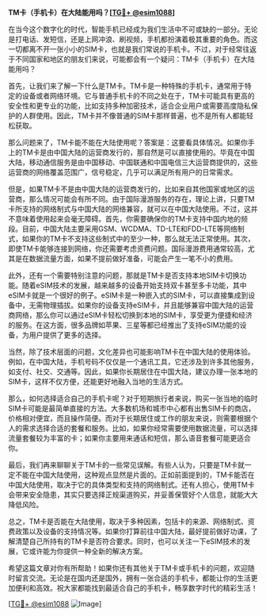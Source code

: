 **TM卡（手机卡）在大陆能用吗？[[TG💪+ @esim1088](https://t.me/s/esim1088)]**

在当今这个数字化的时代，智能手机已经成为我们生活中不可或缺的一部分。无论是打电话、发短信，还是上网冲浪、刷视频，手机都扮演着极其重要的角色。而这一切都离不开一张小小的SIM卡，也就是我们常说的手机卡。不过，对于经常往返于不同国家和地区的朋友们来说，可能都会有一个疑问：TM卡（手机卡）在大陆能用吗？

首先，让我们来了解一下什么是TM卡。TM卡是一种特殊的手机卡，通常用于特定的设备或者网络环境。它与普通手机卡的不同之处在于，TM卡可能具有更高的安全性和更专业的功能，比如支持多种加密技术，适合企业用户或需要高度隐私保护的人群使用。因此，TM卡并不像普通的SIM卡那样普遍，也不是所有人都能轻松获取。

那么问题来了，TM卡能不能在大陆使用呢？答案是：这要看具体情况。如果你手上的TM卡是由中国大陆的运营商发行的，那自然是可以直接使用的。毕竟在中国大陆，移动通信服务是由中国移动、中国联通和中国电信三大运营商提供的，这些运营商的网络覆盖范围广，信号稳定，几乎可以满足所有用户的日常需求。

但是，如果TM卡不是由中国大陆的运营商发行的，比如来自其他国家或地区的运营商，那么情况可能会有所不同。由于国际漫游服务的存在，理论上讲，只要TM卡所支持的网络制式与中国大陆的网络兼容，就可以在中国大陆使用。不过，这并不意味着使用起来会毫无障碍。首先，你需要确保你的TM卡支持中国内地的频段。目前，中国大陆主要采用GSM、WCDMA、TD-LTE和FDD-LTE等网络制式，如果你的TM卡不支持这些制式中的至少一种，那么就无法正常使用。其次，即使TM卡能够连接到网络，你还需要考虑资费问题。国际漫游费用通常较高，尤其是在数据流量方面，如果不提前做好准备，可能会产生一笔不小的费用。

此外，还有一个需要特别注意的问题，那就是TM卡是否支持本地SIM卡切换功能。随着eSIM技术的发展，越来越多的设备开始支持双卡甚至多卡功能，其中eSIM卡就是一个很好的例子。eSIM卡是一种嵌入式的SIM卡，可以直接集成到设备中，无需物理插拔。如果你的设备支持eSIM卡，并且能够兼容中国大陆的运营商网络，那么你可以通过eSIM卡轻松切换到本地的SIM卡，享受更为便捷和经济的服务。在这方面，很多品牌如苹果、三星等都已经推出了支持eSIM功能的设备，为用户提供了更多的选择。

当然，除了技术层面的问题，文化差异也可能影响TM卡在中国大陆的使用体验。例如，在中国大陆，手机号码不仅仅是一个通讯工具，它还涉及到许多其他服务，如支付、社交、交通等。因此，如果你长期居住在中国大陆，建议办理一张本地的SIM卡，这样不仅方便，还能更好地融入当地的生活方式。

那么，如何选择适合自己的手机卡呢？对于短期旅行者来说，购买一张当地的临时SIM卡可能是最简单直接的方法。大多数机场和城市中心都有出售SIM卡的商店，价格相对便宜，而且操作简便。而对于长期居住或工作的朋友来说，则需要根据个人的需求选择合适的套餐和服务。比如，如果你经常需要使用数据流量，可以选择流量套餐较为丰富的卡；如果你主要用来通话和短信，那么语音套餐可能更适合你。

最后，我们再来聊聊关于TM卡的一些常见误解。有些人认为，只要是TM卡就一定不能在中国大陆使用，这种观点显然是片面的。正如前面提到的，TM卡能否在中国大陆使用，取决于它的具体类型和支持的网络制式。还有人担心，使用TM卡会带来安全隐患，其实只要选择正规渠道购买，并妥善保管好个人信息，就能大大降低风险。

总之，TM卡是否能在大陆使用，取决于多种因素，包括卡的来源、网络制式、资费政策以及设备的支持情况等。如果你打算前往中国大陆，最好提前做好功课，了解清楚自己所持有的TM卡是否符合要求。同时，也可以关注一下eSIM技术的发展，它或许能为你提供一种全新的解决方案。

希望这篇文章对你有所帮助！如果你还有其他关于TM卡或手机卡的问题，欢迎随时留言交流。无论是在国内还是国外，拥有一张合适的手机卡，都能让你的生活更加便利和高效。祝大家都能找到最适合自己的手机卡，畅享数字时代的精彩生活！

[[TG💪+ @esim1088](https://t.me/s/esim1088) ![Image](https://i.postimg.cc/4NQfJmqS/Snipaste-2025-05-13-00-14-12.png)]